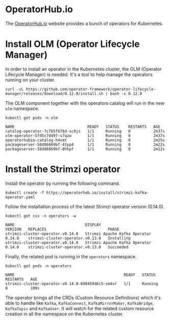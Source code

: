 # OperatorHub.io

The [OperatorHub.io](https://operatorhub.io/) website provides a bunch of operators for Kubernetes.

# Install OLM (Operator Lifecycle Manager)

In order to install an operator in the Kubernetes cluster, the OLM (Operator Lifecycle Manager) is needed.
It's a tool to help manage the operators running on your cluster.

```shell
curl -sL https://github.com/operator-framework/operator-lifecycle-manager/releases/download/0.12.0/install.sh | bash -s 0.12.0
```

The OLM component together with the operators catalog will run in the new `olm` namespace.

```shell
kubectl get pods -n olm

NAME                                READY   STATUS    RESTARTS   AGE
catalog-operator-7c765f678d-sc9js   1/1     Running   0          2m37s
olm-operator-5fd5c7dd97-s7qzw       1/1     Running   0          2m37s
operatorhubio-catalog-h4vmt         1/1     Running   0          2m25s
packageserver-58d86869bf-4tpp4      1/1     Running   0          2m22s
packageserver-58d86869bf-8hhpf      1/1     Running   0          2m12s
```

# Install the Strimzi operator

Install the operator by running the following command.

```shell
kubectl create -f https://operatorhub.io/install/strimzi-kafka-operator.yaml
```

Follow the installation process of the latest Strimzi operator version (0.14.0).

```shell
kubectl get csv -n operators -w

NAME                               DISPLAY                         VERSION   REPLACES                           PHASE
strimzi-cluster-operator.v0.14.0   Strimzi Apache Kafka Operator   0.14.0    strimzi-cluster-operator.v0.13.0   Installing
strimzi-cluster-operator.v0.14.0   Strimzi Apache Kafka Operator   0.14.0    strimzi-cluster-operator.v0.13.0   Succeeded
```

Finally, the related pod is running in the `operators` namespace.

```shell
kubectl get pods -n operators

NAME                                                READY   STATUS    RESTARTS   AGE
strimzi-cluster-operator-v0.14.0-698459d6c5-sm4vr   1/1     Running   0          109s
```

The operator brings all the CRDs (Custom Resource Definitions) which it's able to handle like `Kafka`, `KafkaConnect`, `KafkaMirrorMaker`, `KafkaBridge`, `KafkaTopic` and `KafkaUser`. It will watch for the related custom resource creation in all the namespace on the Kubernetes cluster.